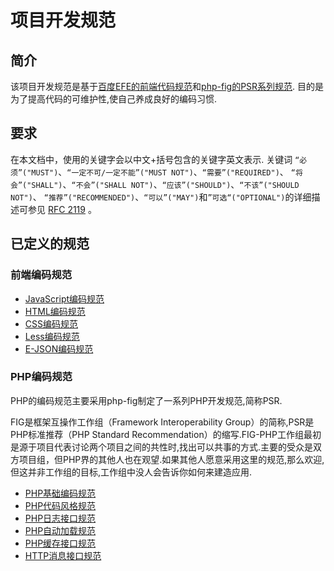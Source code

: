 # 项目开发规范
## 简介
该项目开发规范是基于[百度EFE的前端代码规范](https://github.com/ecomfe/spec)和[php-fig的PSR系列规范](http://www.php-fig.org/psr).
目的是为了提高代码的可维护性,使自己养成良好的编码习惯.

## 要求
在本文档中，使用的关键字会以中文+括号包含的关键字英文表示.
关键词 `“必须”("MUST")`、`“一定不可/一定不能”("MUST NOT")`、`“需要”("REQUIRED")`、
`“将会”("SHALL")`、`“不会”("SHALL NOT")`、`“应该”("SHOULD")`、`“不该”("SHOULD NOT")`、
`“推荐”("RECOMMENDED")`、`“可以”("MAY")`和`”可选“("OPTIONAL")`的详细描述可参见 [RFC 2119](http://www.ietf.org/rfc/rfc2119.txt) 。

## 已定义的规范

### 前端编码规范

- [JavaScript编码规范](javascript.md)
- [HTML编码规范](html.md)
- [CSS编码规范](css.md)
- [Less编码规范](less.md)
- [E-JSON编码规范](e-json.md)

### PHP编码规范
PHP的编码规范主要采用php-fig制定了一系列PHP开发规范,简称PSR.

FIG是框架互操作工作组（Framework Interoperability Group）的简称,PSR是PHP标准推荐（PHP Standard Recommendation）的缩写.FIG-PHP工作组最初是源于项目代表讨论两个项目之间的共性时,找出可以共事的方式.主要的受众是双方项目组，但PHP界的其他人也在观望.如果其他人愿意采用这里的规范,那么欢迎,但这并非工作组的目标,工作组中没人会告诉你如何来建造应用.

- [PHP基础编码规范](php-psr-1.md)
- [PHP代码风格规范](php-psr-2.md)
- [PHP日志接口规范](php-psr-3.md)
- [PHP自动加载规范](php-psr-4.md)
- [PHP缓存接口规范](php-psr-6.md)
- [HTTP消息接口规范](php-psr-7.md)